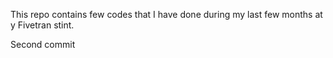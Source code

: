 This repo contains few codes that I have done during my last few months at y Fivetran stint.

Second commit

